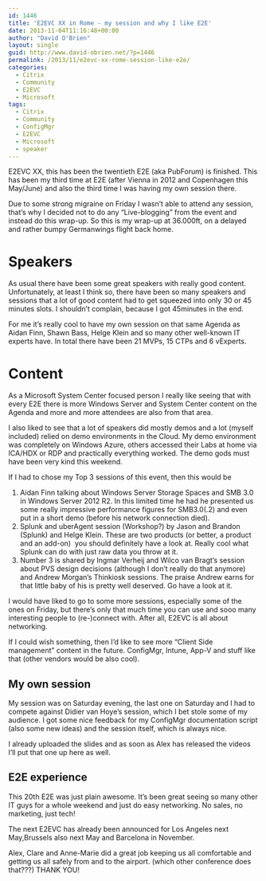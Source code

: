 ```yaml
---
id: 1446
title: 'E2EVC XX in Rome - my session and why I like E2E'
date: 2013-11-04T11:16:48+00:00
author: "David O'Brien"
layout: single
guid: http://www.david-obrien.net/?p=1446
permalink: /2013/11/e2evc-xx-rome-session-like-e2e/
categories:
  - Citrix
  - Community
  - E2EVC
  - Microsoft
tags:
  - Citrix
  - Community
  - ConfigMgr
  - E2EVC
  - Microsoft
  - speaker
---
```

E2EVC XX, this has been the twentieth E2E (aka PubForum) is finished. This has been my third time at E2E (after Vienna in 2012 and Copenhagen this May/June) and also the third time I was having my own session there.

Due to some strong migraine on Friday I wasn’t able to attend any session, that’s why I decided not to do any “Live-blogging” from the event and instead do this wrap-up. So this is my wrap-up at 36.000ft, on a delayed and rather bumpy Germanwings flight back home.

# Speakers

As usual there have been some great speakers with really good content. Unfortunately, at least I think so, there have been so many speakers and sessions that a lot of good content had to get squeezed into only 30 or 45 minutes slots. I shouldn’t complain, because I got 45minutes in the end.

For me it’s really cool to have my own session on that same Agenda as Aidan Finn, Shawn Bass, Helge Klein and so many other well-known IT experts have. In total there have been 21 MVPs, 15 CTPs and 6 vExperts.

# Content

As a Microsoft System Center focused person I really like seeing that with every E2E there is more Windows Server and System Center content on the Agenda and more and more attendees are also from that area.

I also liked to see that a lot of speakers did mostly demos and a lot (myself included) relied on demo environments in the Cloud. My demo environment was completely on Windows Azure, others accessed their Labs at home via ICA/HDX or RDP and practically everything worked. The demo gods must have been very kind this weekend.

If I had to chose my Top 3 sessions of this event, then this would be

1. Aidan Finn talking about Windows Server Storage Spaces and SMB 3.0 in Windows Server 2012 R2. In this limited time he had he presented us some really impressive performance figures for SMB3.0(.2) and even put in a short demo (before his network connection died).
2. Splunk and uberAgent session (Workshop?) by Jason and Brandon (Splunk) and Helge Klein. These are two products (or better, a product and an add-on)  you should definitely have a look at. Really cool what Splunk can do with just raw data you throw at it.
3. Number 3 is shared by Ingmar Verheij and Wilco van Bragt’s session about PVS design decisions (although I don’t really do that anymore) and Andrew Morgan’s Thinkiosk sessions. The praise Andrew earns for that little baby of his is pretty well deserved. Go have a look at it.

I would have liked to go to some more sessions, especially some of the ones on Friday, but there’s only that much time you can use and sooo many interesting people to (re-)connect with. After all, E2EVC is all about networking.

If I could wish something, then I’d like to see more “Client Side management” content in the future. ConfigMgr, Intune, App-V and stuff like that (other vendors would be also cool).

## My own session

My session was on Saturday evening, the last one on Saturday and I had to compete against Didier van Hoye’s session, which I bet stole some of my audience. I got some nice feedback for my ConfigMgr documentation script (also some new ideas) and the session itself, which is always nice.

I already uploaded the slides and as soon as Alex has released the videos I’ll put that one up here as well.

## E2E experience

This 20th E2E was just plain awesome. It’s been great seeing so many other IT guys for a whole weekend and just do easy networking. No sales, no marketing, just tech!

The next E2EVC has already been announced for Los Angeles next May,Brussels also next May and Barcelona in November.

Alex, Clare and Anne-Marie did a great job keeping us all comfortable and getting us all safely from and to the airport. (which other conference does that???) THANK YOU!

